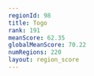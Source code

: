 ```yaml
---
regionId: 98
title: Togo
rank: 191
meanScore: 62.35
globalMeanScore: 70.22
numRegions: 220
layout: region_score
---
```

